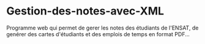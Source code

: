 # Gestion-des-notes-avec-XML
Programme web qui permet de gerer les notes des étudiants de l'ENSAT, de genérer des cartes d'étudiants et des emplois de temps en format PDF...
